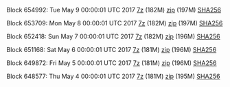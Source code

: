 Block 654992: Tue May  9 00:00:01 UTC 2017 [7z](https://transfer.sh/lWKG2/bootstrap.dat.20170509.7z) (182M) [zip](https://transfer.sh/G88ov/bootstrap.dat.20170509.zip) (197M) [SHA256](https://transfer.sh/hyeaC/sha256.txt)

Block 653709: Mon May  8 00:00:01 UTC 2017 [7z](https://transfer.sh/iUudo/bootstrap.dat.20170508.7z) (182M) [zip](https://transfer.sh/CczJj/bootstrap.dat.20170508.zip) (197M) [SHA256](https://transfer.sh/aQt1o/sha256.txt)

Block 652418: Sun May  7 00:00:01 UTC 2017 [7z](https://transfer.sh/JYEVt/bootstrap.dat.20170507.7z) (182M) [zip](https://transfer.sh/2bsio/bootstrap.dat.20170507.zip) (196M) [SHA256](https://transfer.sh/ndEBj/sha256.txt)

Block 651168: Sat May  6 00:00:01 UTC 2017 [7z](https://transfer.sh/9REEW/bootstrap.dat.20170506.7z) (181M) [zip](https://transfer.sh/xmTtX/bootstrap.dat.20170506.zip) (196M) [SHA256](https://transfer.sh/efzdl/sha256.txt)

Block 649872: Fri May  5 00:00:01 UTC 2017 [7z](https://transfer.sh/Rrzcb/bootstrap.dat.20170505.7z) (181M) [zip](https://transfer.sh/GiblV/bootstrap.dat.20170505.zip) (196M) [SHA256](https://transfer.sh/3xJoY/sha256.txt)

Block 648577: Thu May  4 00:00:01 UTC 2017 [7z](https://transfer.sh/2pfK3/bootstrap.dat.20170504.7z) (181M) [zip](https://transfer.sh/eTUUJ/bootstrap.dat.20170504.zip) (195M) [SHA256](https://transfer.sh/10xX17/sha256.txt)
